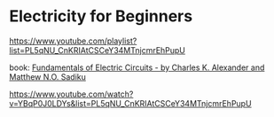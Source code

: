# Electricity for Beginners
https://www.youtube.com/playlist?list=PL5qNU_CnKRIAtCSCeY34MTnjcmrEhPupU

book: [Fundamentals of Electric Circuits - by Charles K. Alexander and Matthew N.O. Sadiku](https://www.mheducation.com/highered/product/Fundamentals-of-Electric-Circuits-Alexander.html)

https://www.youtube.com/watch?v=YBqP0J0LDYs&list=PL5qNU_CnKRIAtCSCeY34MTnjcmrEhPupU
